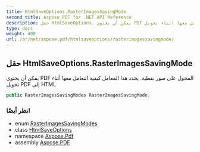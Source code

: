 ```yaml
---
title: HtmlSaveOptions.RasterImagesSavingMode
second_title: Aspose.PDF for .NET API Reference
description: حقل HtmlSaveOptions. يمكن أن يحتوي PDF المحول على صور نقطية. يحدد هذا المعامل كيفية التعامل معها أثناء تحويل PDF إلى HTML
type: docs
weight: 400
url: /ar/net/aspose.pdf/htmlsaveoptions/rasterimagessavingmode/
---
```

## حقل HtmlSaveOptions.RasterImagesSavingMode

يمكن أن يحتوي PDF المحول على صور نقطية. يحدد هذا المعامل كيفية التعامل معها أثناء تحويل PDF إلى HTML

```csharp
public RasterImagesSavingModes RasterImagesSavingMode;
```

### انظر أيضًا

* enum [RasterImagesSavingModes](../../htmlsaveoptions.rasterimagessavingmodes/)
* class [HtmlSaveOptions](../)
* namespace [Aspose.Pdf](../../../aspose.pdf/)
* assembly [Aspose.PDF](../../../)